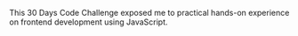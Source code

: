 This 30 Days Code Challenge exposed me to practical hands-on experience on frontend development using JavaScript.

